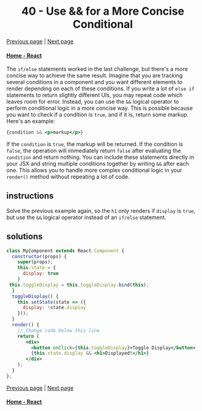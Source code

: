 # <center>40 - Use && for a More Concise Conditional</center>

[Previous page](39-render-with-an-if-else-condition.md) | [Next page](41-use-a-ternary-expression-for-conditional-rendering.md)

#### [Home - React](./README.md)


The `if/else` statements worked in the last challenge, but there's a more concise way to achieve the same result. Imagine that you are tracking several conditions in a component and you want different elements to render depending on each of these conditions. If you write a lot of `else if` statements to return slightly different UIs, you may repeat code which leaves room for error. Instead, you can use the `&&` logical operator to perform conditional logic in a more concise way. This is possible because you want to check if a condition is `true`, and if it is, return some markup. Here's an example:

```jsx
{condition && <p>markup</p>}
```

If the `condition` is `true`, the markup will be returned. If the condition is `false`, the operation will immediately return `false` after evaluating the `condition` and return nothing. You can include these statements directly in your JSX and string multiple conditions together by writing `&&` after each one. This allows you to handle more complex conditional logic in your `render()` method without repeating a lot of code.

## instructions 

Solve the previous example again, so the `h1` only renders if `display` is `true`, but use the `&&` logical operator instead of an `if/else` statement.

## solutions 

```jsx
class MyComponent extends React.Component {
  constructor(props) {
    super(props);
    this.state = {
      display: true
    }
 this.toggleDisplay = this.toggleDisplay.bind(this);
  }
  toggleDisplay() {
    this.setState(state => ({
      display: !state.display
    }));
  }
  render() {
    // Change code below this line
    return (
       <div>
         <button onClick={this.toggleDisplay}>Toggle Display</button>
         {this.state.display && <h1>Displayed!</h1>}
       </div>
    );
  }
};
```

[Previous page](39-render-with-an-if-else-condition.md) | [Next page](41-use-a-ternary-expression-for-conditional-rendering.md)

#### [Home - React](./README.md)